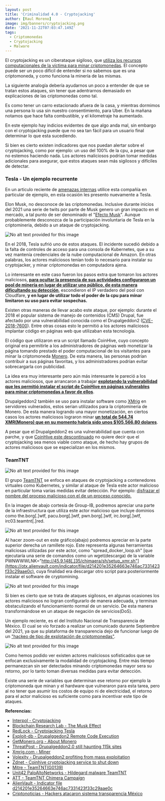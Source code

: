 ```yaml
---
layout: post
title: 'Criminalidad 4.0 - Cryptojacking'
author: [Raul Moreno]
image: img/banners/cryptojacking.png
date: '2021-11-22T07:03:47.149Z'
tags:
  - Criptomonedas
  - Cryptojacking
  - Malware
---
```


El cryptojacking es un ciberataque sigiloso, que [utiliza los recursos computacionales de la víctima para minar criptomonedas](https://www.interpol.int/en/Crimes/Cybercrime/Cryptojacking). El concepto puede ser un poco difícil de entender si no sabemos que es una criptomoneda, y como funciona la minería de las mismas.

La siguiente analogía debería ayudarnos un poco a entender de que se tratan estos ataques, sin tener que adentrarnos demasiado en explicaciones de las criptomonedas como tal.

Es como tener un carro estacionado afuera de la casa, y mientras dormimos una persona lo usa sin nuestro consentimiento, para Uber. En la mañana notamos que hace falta combustible, y el kilometraje ha aumentado.

En este ejemplo hay indicios evidentes de que algo anda mal, sin embargo con el cryptojacking puede que no sea tan fácil para un usuario final determinar lo que esta sucediendo.

Si bien es cierto existen indicadores que nos puedan alertar sobre el cryptojacking, como por ejemplo: un uso del 100% de la cpu, a pesar que no estemos haciendo nada. Los actores maliciosos podrían tomar medidas adicionales para asegurar, que estos ataques sean más sigilosos y difíciles de detectar.

### Tesla - Un ejemplo recurrente

En un articulo reciente de [amenazas internas](https://www.linkedin.com/pulse/criminalidad-40-amenaza-interna-ra%25C3%25BAl-felipe-moreno-jimenez/?trackingId=RBMTlpTUTmykRg3TkzAKzQ%3D%3D) utilice esta compañía en particular de ejemplo, en esta ocasión les presento nuevamente a Tesla.

Elon Musk, no desconoce de las criptomonedas. Inclusive durante inicios del 2021 una serie de twits por parte de Musk genero un gran impacto en el mercado, a tal punto de ser denominado el "[Efecto Musk](https://www.blockchainresearchlab.org/2021/02/08/the-musk-effect-how-elon-musks-tweets-affect-the-cryptocurrency-market/)". Aunque probablemente desconozca de la participación involuntaria de Tesla en la criptomineria, debido a un ataque de cryptojacking.

![No alt text provided for this image](https://media.licdn.com/dms/image/C5612AQETv7OpKkpjKg/article-inline_image-shrink_1500_2232/0/1637601599805?e=1685577600&v=beta&t=KL0MYJHcXtnW-JxCj4lLJAaIlPGWF04BjA3e7w5lZME)

En el 2018, Tesla sufrió uno de estos ataques. El incidente sucedió debido a la falta de controles de acceso para una consola de Kubernetes, que a su vez mantenía credenciales de la nube computacional de Amazon. En otras palabras, los actores maliciosos tenían todo lo necesario para instalar su cryptojacker, y minar criptomonedas en computadora ajena.

Lo interesante en este caso fueron los pasos extra que tomaron los actores maliciosos, [**para ocultar la presencia de sus actividades configuraron un pool de minería en lugar de utilizar uno público, de esta manera dificultando su detección**](https://redlock.io/blog/cryptojacking-tesla), escondieron el IP verdadero del pool con Cloudfare, **y en lugar de utilizar todo el poder de la cpu para minar limitaron su uso para evitar sospechas.**

Existen otras maneras de llevar acabo este ataque, por ejemplo: durante el 2018 el popular sistema de manejo de contenidos (CMS) Drupal, fue afectado por una vulnerabilidad conocida como el Drupalgeddon2 ([CVE-2018-7600](https://www.linkedin.com/redir/general-malware-page?url=https%3A%2F%2Fwww%2eexploit-db%2ecom%2Fexploits%2F44482)). Entre otras cosas esto le permitió a los actores maliciosos implantar código en páginas web que utilizaban esta tecnología.

El código que utilizaron era un script llamado CoinHive, cuyo concepto original era permitirle a los administradores de páginas web monetizar la página tomando prestado el poder computacional de los visitantes para minar la criptomoneda [Monero](https://www.getmonero.org/resources/about/). De esta manera, las personas podrían contribuir a sus páginas favoritas, y los administradores podrían evitar sobrecargarla con publicidad.

La idea era muy interesante pero aún más interesante le pareció a los actores maliciosos, que arrancaron a trabajar [**explotando la vulnerabilidad que les permitió instalar el script de CoinHive en páginas vulnerables para minar criptomonedas a favor de ellos**](https://threatpost.com/drupalgeddon-2-0-still-haunting-115k-sites/132518/).

Drupalgeddon2 también se uso para instalar software como [XMrig](https://xmrig.com/docs/miner) en servidores vulnerados, estos serian utilizados para la criptomineria de Monero. De esta manera logrando una mayor monetización, en ciertos casos los actores maliciosos lograron minar [**un total de 544.74 XMR(Monero) que en su momento habría sido unos $105,566.80 dolares**](https://www.volexity.com/blog/2018/04/16/drupalgeddon-2-profiting-from-mass-exploitation/).

A pesar que el Drupalgeddon2 es una vulnerabilidad que cuenta con parche, y que [CoinHive este descontinuado](https://www.zdnet.com/article/coinhive-cryptojacking-service-to-shut-down-in-march-2019/) no quiere decir que el cryptojacking sea menos viable como ataque, de hecho hay grupos de actores maliciosos que se especializan en los mismos.

### TeamTNT

![No alt text provided for this image](https://media.licdn.com/dms/image/C5612AQHiltq_MKsy-w/article-inline_image-shrink_1000_1488/0/1637600257640?e=1685577600&v=beta&t=IVWzpqtdt7Y1QGB7bBqcCk0yTE8tG2niKI8N_3c6UAM)

El grupo [TeamTNT](https://attack.mitre.org/groups/G0139/) se enfoca en ataques de cryptojacking a contenedores virtuales como Kubernetes, y similar al ataque de Tesla este actor malicioso en particular toma varias medidas evitar detección. Por ejemplo: [disfrazar el nombre del proceso malicioso con el de un proceso conocido.](https://unit42.paloaltonetworks.com/hildegard-malware-teamtnt/)

En la imagen de abajo cortesía de Group-IB, podremos apreciar una parte de la infraestructura que utiliza este actor malicioso que incluye dominios como the.borg[.]wtf, pacu.borg[.]wtf, pwn.borg[.]wtf, irc.borg[.]wtf, irc03.teamtnt[.]red.

![No alt text provided for this image](https://media.licdn.com/dms/image/C4D12AQFaduu2xdaZNg/article-inline_image-shrink_1000_1488/0/1637595560485?e=1685577600&v=beta&t=wvwfVKYyLSOlAxjy1-cllAOdwYhn-RbmgCDQEUuMqk4)

Al hacer zoom-out en este gráfico(abajo) podremos apreciar en la parte superior derecha un ramillete rojo. Este representa algunas herramientas maliciosas utilizadas por este actor, como "spread_docker_loop.sh" [que ejecutaría una serie de comandos como un wget(descarga) de la variable PWNWWWLNK="http://45.9.148[.]35/chimaera/sh/setup_xmr.sh"](https://otx.alienvault.com/indicator/file/d214201e35264663e746ac7331423f33c29aae0c), cuya finalidad era descargar otro script para posteriormente instalar el software de cryptomining.

![No alt text provided for this image](https://media.licdn.com/dms/image/C5612AQFVSRhO7o7R3Q/article-inline_image-shrink_1000_1488/0/1637355038674?e=1685577600&v=beta&t=C7Cjp3MhQJJwAgeYFxNNHE9gId5cte9YQyQG4vl-lmQ)

Si bien es cierto que se trata de ataques sigilosos, en algunas ocasiones los actores maliciosos no logran configurarlo de manera adecuada, y terminan obstaculizando el funcionamiento normal de un servicio. De esta manera transformándose en un ataque de negación de servicios(DoS).

Un ejemplo reciente, es el del Instituto Nacional de Transparencia de México. El cual se vio forzado a realizar un comunicado durante Septiembre del 2021, ya que su plataforma de transparencia dejo de funcionar luego de un ["hackeo de tipo de explotación de criptomonedas"](https://www.criptonoticias.com/seguridad-bitcoin/hackers-atacaron-sistema-transparencia-mexico-minar-criptomonedas/).

![No alt text provided for this image](https://media.licdn.com/dms/image/C5612AQHvyzcT3A9cNg/article-inline_image-shrink_1500_2232/0/1636387132593?e=1685577600&v=beta&t=b_159pLHQcvVyoq4kgWBnss8cxXnY_lLNrogJm43ogE)

Como hemos podido ver existen actores maliciosos sofisticados que se enfocan exclusivamente la modalidad de cryptojacking. Entre más tiempo permanezcan sin ser detectados minando criptomonedas mayor sera su retorno, por lo tanto toman diversas medidas para evitar detección.

Existe una serie de variables que determinan ese retorno por ejemplo la criptomoneda que minan y el hardware que vulneraron para esta tarea, pero al no tener que asumir los costos de equipo ni de electricidad, el retorno para el actor malicioso es suficiente como para incentivar este tipo de ataques.

**Referencias:**

-   [Interpol - Cryptojacking](https://www.interpol.int/en/Crimes/Cybercrime/Cryptojacking)
-   [Blockchain Research Lab - The Musk Effect](https://www.blockchainresearchlab.org/2021/02/08/the-musk-effect-how-elon-musks-tweets-affect-the-cryptocurrency-market/)
-   [RedLock - Cryptojacking Tesla](https://redlock.io/blog/cryptojacking-tesla)
-   [Exploit-db - Drupalggedon2 Remote Code Execution](https://www.linkedin.com/redir/general-malware-page?url=https%3A%2F%2Fwww%2eexploit-db%2ecom%2Fexploits%2F44482)
-   [GetMonero.org - About Monero](https://www.getmonero.org/resources/about/)
-   [ThreatPost - Drupalgeddon2.0 still haunting 115k sites](https://threatpost.com/drupalgeddon-2-0-still-haunting-115k-sites/132518/)
-   [Xmrig.com - Miner](https://xmrig.com/docs/miner)
-   [Volexity - Drupalgeddon2 profiting from mass exploitation](https://www.volexity.com/blog/2018/04/16/drupalgeddon-2-profiting-from-mass-exploitation/)
-   [Zdnet - Coinhive cryptojacking service to shut down](https://www.zdnet.com/article/coinhive-cryptojacking-service-to-shut-down-in-march-2019/)
-   [Mitre - TeamTNT(G0139)](https://attack.mitre.org/groups/G0139/)
-   [Unit42 PaloAltoNetworks - Hildegard malware TeamTNT](https://unit42.paloaltonetworks.com/hildegard-malware-teamtnt/)
-   [ATT - TeamTNT Chimera Campaign](https://cybersecurity.att.com/blogs/labs-research/teamtnt-with-new-campaign-aka-chimaera)
-   [AlienVault - Indicator file d214201e35264663e746ac7331423f33c29aae0c](https://otx.alienvault.com/indicator/file/d214201e35264663e746ac7331423f33c29aae0c)
-   [Criptonoticias - Hackers atacaron sistema transparencia México](https://www.criptonoticias.com/seguridad-bitcoin/hackers-atacaron-sistema-transparencia-mexico-minar-criptomonedas/)